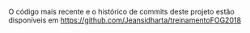 O código mais recente e o histórico de commits deste projeto estão disponíveis em https://github.com/Jeansidharta/treinamentoFOG2018
